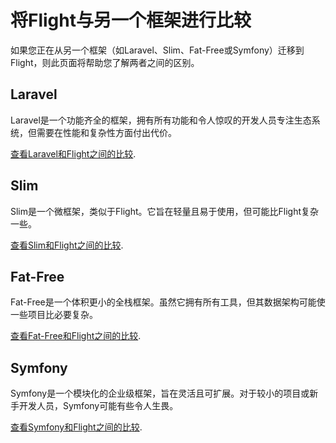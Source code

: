 # 将Flight与另一个框架进行比较

如果您正在从另一个框架（如Laravel、Slim、Fat-Free或Symfony）迁移到Flight，则此页面将帮助您了解两者之间的区别。

## Laravel

Laravel是一个功能齐全的框架，拥有所有功能和令人惊叹的开发人员专注生态系统，但需要在性能和复杂性方面付出代价。

[查看Laravel和Flight之间的比较](/learn/flight-vs-laravel).

## Slim

Slim是一个微框架，类似于Flight。它旨在轻量且易于使用，但可能比Flight复杂一些。

[查看Slim和Flight之间的比较](/learn/flight-vs-slim).

## Fat-Free

Fat-Free是一个体积更小的全栈框架。虽然它拥有所有工具，但其数据架构可能使一些项目比必要复杂。

[查看Fat-Free和Flight之间的比较](/learn/flight-vs-fat-free).

## Symfony

Symfony是一个模块化的企业级框架，旨在灵活且可扩展。对于较小的项目或新手开发人员，Symfony可能有些令人生畏。

[查看Symfony和Flight之间的比较](/learn/flight-vs-symfony).